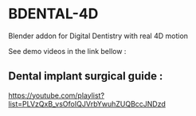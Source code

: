# BDENTAL-4D
Blender addon for Digital Dentistry with real 4D motion

See demo videos in the link bellow :
## Dental implant surgical guide :
https://youtube.com/playlist?list=PLVzQxB_vsOfoIQJVrbYwuhZUQBccJNDzd
